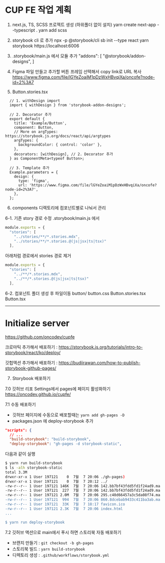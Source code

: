 # CUP FE 작업 계획

1. next.js, TS, SCSS 프로젝트 생성 (하위폴더 없이 설치)
  yarn create next-app --typescript .
  yarn add scss

2. storybook cli 로 추가
  npx -p @storybook/cli sb init --type react
  yarn storybook
  https://localhost:6006

3. .storybook/main.js 에서 모듈 추가
  "addons": [
    "@storybook/addon-designs",
  ]

4. Figma 파일 만들고 추가할 버튼 프레임 선택해서 copy link로 URL 복사
  https://www.figma.com/file/lGYeZoaiM1pDzWxHBvqiXa/oncofe?node-id=2%3A7

5. Button.stories.tsx
```
  // 1. withDesign import
  import { withDesign } from 'storybook-addon-designs';

  // 2. Decorator 추가
  export default {
    title: 'Example/Button',
    component: Button,
    // More on argTypes: https://storybook.js.org/docs/react/api/argtypes
    argTypes: {
      backgroundColor: { control: 'color' },
    },
    decorators: [withDesign], // 2. Decorator 추가
  } as ComponentMeta<typeof Button>;

  // 3. Template 추가
  Example.parameters = {
    design: {
      type: 'figma',
      url: 'https://www.figma.com/file/lGYeZoaiM1pDzWxHBvqiXa/oncofe?node-id=2%3A7',
    },
  };
```

6. components 디렉토리에 컴포넌트별로 나눠서 관리

6-1. 기존 story 경로 수정
  .storybook/main.js 에서 

  ```js
  module.exports = {
    "stories": [
      "../stories/**/*.stories.mdx",
      "../stories/**/*.stories.@(js|jsx|ts|tsx)"
    ],
  ```

  아래처럼 경로에서 stories 경로 제거 

  ```js
  module.exports = {
    "stories": [
      "../**/*.stories.mdx",
      "../**/*.stories.@(js|jsx|ts|tsx)"
    ],
  ```

6-2. 컴포넌트 폴더 생성 후 파일이동
  button/
    button.css
    Button.stories.tsx
    Button.tsx

---

# Initialize server



https://github.com/oncodev/cupfe





크로마틱 추가해서 배포하기 : https://storybook.js.org/tutorials/intro-to-storybook/react/ko/deploy/

깃헙액션 추가해서 배포하기 : https://budiirawan.com/how-to-publish-storybook-github-pages/


7. Storybook 배포하기 

7.0 깃허브 리포 Settings에서 pages에 페이지 활성화하기
https://oncodev.github.io/cupfe/


7.1 수동 배포하기
- 깃허브 페이지에 수동으로 배포할때는 `yarn add gh-pages -D`
- packages.json 에 deploy-storybook 추가

```json
"scripts": {
  // ...
  "build-storybook": "build-storybook",
  "deploy-storybook": "gh-pages -d storybook-static",
```

다음과 같이 실행
```bash
$ yarn run build-storybook
$ ls -alh storybook-static
total 3.3M
drwxr-xr-x 1 User 197121    0  7월  7 20:06 ./gh-pages)
drwxr-xr-x 1 User 197121    0  7월  7 20:12 ../
-rw-r--r-- 1 User 197121 146K  7월  7 20:06 142.bb7bf43fdd5fd1f24ad9.manager.bundle.js
-rw-r--r-- 1 User 197121  227  7월  7 20:06 142.bb7bf43fdd5fd1f24ad9.manager.bundle.js.LICENSE.txt
-rw-r--r-- 1 User 197121 2.0M  7월  7 20:06 295.c40d66457a3c5da08f74.manager.bundle.js0.2".
-rw-r--r-- 1 User 197121  994  7월  7 20:06 860.8dcebab9433c411ba3ab.manager.bundle.js
-rw-r--r-- 1 User 197121  33K  7월  7 18:17 favicon.ico
-rw-r--r-- 1 User 197121 2.3K  7월  7 20:06 index.html
...

$ yarn run deploy-storybook
```

7.2 깃허브 액션으로 main에서 푸시 하면 스토리북 자동 배포하기

- 브랜치 만들기 : `git checkout -b gh-pages`
- 스토리북 빌드 : `yarn build-storybook`
- 디렉토리 생성 : `.github/workflows/storybook.yml`




